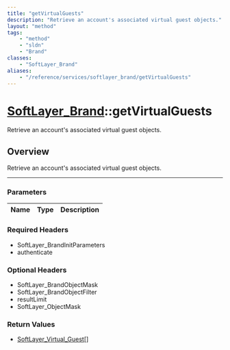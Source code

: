 ```yaml
---
title: "getVirtualGuests"
description: "Retrieve an account's associated virtual guest objects."
layout: "method"
tags:
    - "method"
    - "sldn"
    - "Brand"
classes:
    - "SoftLayer_Brand"
aliases:
    - "/reference/services/softlayer_brand/getVirtualGuests"
---
```

# [SoftLayer_Brand](/reference/services/SoftLayer_Brand)::getVirtualGuests

Retrieve an account's associated virtual guest objects.


## Overview 
Retrieve an account's associated virtual guest objects.

-----

### Parameters 
|Name | Type | Description |
| --- | --- | --- |


### Required Headers
* SoftLayer_BrandInitParameters
* authenticate


### Optional Headers
* SoftLayer_BrandObjectMask
* SoftLayer_BrandObjectFilter
* resultLimit
* SoftLayer_ObjectMask

### Return Values
* <a href='/reference/datatypes/SoftLayer_Virtual_Guest'>SoftLayer_Virtual_Guest[] </a>




